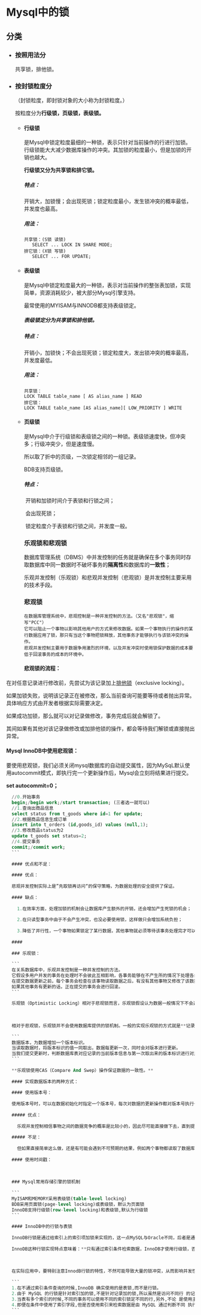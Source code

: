 # Mysql中的锁

## 分类

- ### 按照用法分

     共享锁，排他锁。

- ### 按封锁粒度分

   （封锁粒度，即封锁对象的大小称为封锁粒度。）

     按粒度分为**行级锁，页级锁，表级锁。**

  - #### 行级锁

    是Mysql中锁定粒度最细的一种锁，表示只针对当前操作的行进行加锁。行级锁能大大减少数据库操作的冲突。其加锁的粒度最小，但是加锁的开销也越大。

    **行级锁又分为共享锁和排它锁。**

    ##### 特点：

    ​    开销大，加锁慢；会出现死锁；锁定粒度最小，发生锁冲突的概率最低，并发度也最高。

    ##### 用法：

    ```
    共享锁：(S锁 读锁)
       SELECT ... LOCK IN SHARE MODE;
    排它锁：(X锁 写锁)
       SELECT ... FOR UPDATE;
    ```

    

  - #### 表级锁

    是Mysql中锁定粒度最大的一种锁，表示对当前操作的整张表加锁，实现简单，资源消耗较少，被大部分Mysql引擎支持。

    最常使用的MYISAM与INNODB都支持表级锁定。

    ##### 表级锁定分为共享锁和排他锁。

    ##### 特点：

       开销小，加锁快；不会出现死锁；锁定粒度大，发出锁冲突的概率最高，并发度最低。

    ##### 用法：

    ```
    共享锁：
    LOCK TABLE table_name [ AS alias_name ] READ
    排它锁：
    LOCK TABLE table_name [AS alias_name][ LOW_PRIORITY ] WRITE
    ```

       

  - #### 页级锁

    是Mysql中介于行级锁和表级锁之间的一种锁。表级锁速度快，但冲突多；行级冲突少，但是速度慢。

    所以取了折中的页级，一次锁定相邻的一组记录。

    BDB支持页级锁。

    ##### 特点：

    ​    开销和加锁时间介于表锁和行锁之间；

    ​    会出现死锁；

    ​    锁定粒度介于表锁和行锁之间，并发度一般。

    

    ###  乐观锁和悲观锁

    ​    数据库管理系统（DBMS）中并发控制的任务就是确保在多个事务同时存取数据库中同一数据时不破坏事务的**隔离性**和数据库的**一致性**；

    ​    乐观并发控制（乐观锁）和悲观并发控制（悲观锁）是并发控制主要采用的技术手段。

    ###   悲观锁

        在数据库管理系统中，悲观控制是一种并发控制的方法。（又名"悲观锁"，缩写"PCC"）
        它可以阻止一个事物以影响其他用户的方式来修改数据。如果一个事物执行的操作的某行数据应用了锁，那只有当这个事物把锁释放，其他事务才能够执行与该锁冲突的操作。
        悲观并发控制主要用于数据争用激烈的环境，以及并发冲突时使用锁保护数据的成本要低于回滚事务的成本的环境中。
    #### 悲观锁的流程：
    
在对任意记录进行修改前，先尝试为该记录加上[排他锁](http://www.hollischuang.com/archives/923)（exclusive locking）。
    
如果加锁失败，说明该记录正在被修改，那么当前查询可能要等待或者抛出异常。 具体响应方式由开发者根据实际需要决定。
    
如果成功加锁，那么就可以对记录做修改，事务完成后就会解锁了。
    
其间如果有其他对该记录做修改或加排他锁的操作，都会等待我们解锁或直接抛出异常。
    
#### Mysql InnoDB中使用悲观锁：
    
要使用悲观锁，我们必须关闭mysql数据库的自动提交属性，因为MySqL默认使用autocommit模式，即执行完一个更新操作后，Mysql会立刻将结果进行提交。
    
**set autocommit=0；**
    
  ```sql
    //0.开始事务
    begin;/begin work;/start transaction; (三者选一就可以)
    //1.查询出商品信息
    select status from t_goods where id=1 for update;
    //2.根据商品信息生成订单
    insert into t_orders (id,goods_id) values (null,1);
    //3.修改商品status为2
    update t_goods set status=2;
    //4.提交事务
    commit;/commit work;
    ```
    
    #### 优点和不足：
    
    #### 优点：
    
    悲观并发控制实际上是”先取锁再访问“的保守策略，为数据处理的安全提供了保证。
    
    #### 缺点：
    
      1.在效率方面，处理加锁的机制会让数据库产生额外的开销，还会增加产生死锁的机会；
    
      2.在只读型事务中由于不会产生冲突，也没必要使用锁，这样做只会增加系统负担；
    
      3.降低了并行性，一个事物如果锁定了某行数据，其他事物就必须等待该事务处理完才可以处理那行数。
    
    #### 
    
    ### 乐观锁：
    
    ```
    在关系数据库中，乐观并发控制是一种并发控制的方法。
    它假设多用户并发的事务在处理时不会彼此互相影响，各事务能够在不产生所的情况下处理各自影响的那部分数据。
    在提交数据更新之前，每个事务会检查在该事物读取数据之后，有没有其他事物又修改了该数据。
    如果其他事务有更新的话，正在提交的事务会进行回滚。
    ```
    
    乐观锁（Optimistic Locking）相对于悲观锁而言，乐观锁假设认为数据一般情况下不会造成冲突，所以在数据进行更新提交的时候，才会正式对数据的冲突与否进行检测，如果发现冲突了，则让返回用户错误的信息，让用户决定如何去做。
    
    
    
    相对于悲观锁，乐观锁并不会使用数据库提供的锁机制。一般的实现乐观锁的方式就是**记录数据版本。**
    
    ```
    数据版本，为数据增加一个版本标识。
    当读取数据时，将版本标识的值一同取出，数据每更新一次，同时会对版本进行更新。
    当我们提交更新时，判断数据库表对应记录的当前版本信息与第一次取出来的版本标识进行对比，如果数据库表当前版本号与第一次取出来的版本标识值相等，则予以更新，否则认为是过期的数据。
    ```
    
    **乐观锁使用CAS（Compare And Swep）操作保证数据的一致性。**
    
    #### 实现数据版本的两种方式：
    
    #### 使用版本号：
    
    使用版本号时，可以在数据初始化时指定一个版本号，每次对数据的更新操作都对版本号执行+1操作。并判断当前版本号是不是该数据的最新的版本号。
    
    ##### 优点：
    
      乐观并发控制相信事物之间的数据竞争的概率是比较小的，因此尽可能直接做下去，直到提交的时候才去锁定，所以不会产生任何锁和死锁。
    
    ##### 不足：
    
      但如果直接简单这么做，还是有可能会遇到不可预期的结果，例如两个事物都读取了数据库的某一行，经过修改孩子后写回数据库，这时就遇到了问题。
    
    #### 使用时间戳：
    
    
    
    ### Mysql常用存储引擎的锁机制
    
    ```
    MyISAM和MEMORY采用表级锁(table-level locking)
    BDB采用页面锁(page-level locking)或表级锁，默认为页面锁
    InnoDB支持行级锁(row-level locking)和表级锁,默认为行级锁
    ```
    
    #### InnoDB中的行锁与表锁
    
    InnoDB行锁是通过给索引上的索引项加锁来实现的，这一点MySQL与Oracle不同，后者是通过在数据块中对相应数据行加锁来实现的。
    
    InnoDB这种行锁实现特点意味着：**只有通过索引条件检索数据，InnoDB才使用行级锁，否则，InnoDB将使用表锁！**
    
    
    
    在实际应用中，要特别注意InnodB行锁的特性，不然可能导致大量的锁冲突，从而影响并发性能。
    
    ```
    1.在不通过索引条件查询的时候,InnoDB 确实使用的是表锁,而不是行锁。
    2.由于 MySQL 的行锁是针对索引加的锁,不是针对记录加的锁,所以虽然是访问不同行 的记录,但是如果是使用相同的索引键,是会出现锁冲突的。应用设计的时候要注意这一点。
    3.当表有多个索引的时候,不同的事务可以使用不同的索引锁定不同的行,另外,不论 是使用主键索引、唯一索引或普通索引,InnoDB 都会使用行锁来对数据加锁。
    4.即便在条件中使用了索引字段,但是否使用索引来检索数据是由 MySQL 通过判断不同 执行计划的代价来决定的,如果 MySQL 认为全表扫 效率更高,比如对一些很小的表,它 就不会使用索引,这种情况下 InnoDB 将使用表锁,而不是行锁。因此,在分析锁冲突时, 别忘了检查 SQL 的执行计划,以确认是否真正使用了索引。
    ```
    
    
    
    
    
    
    
    
    
    
    
    
    
    
    
       
    
    
    
    ​    
    
     
    
    
    
    
    
    
    
     
  
   